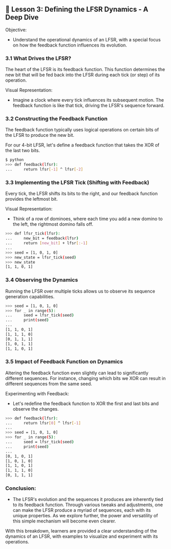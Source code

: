 ## 📝 Lesson 3: Defining the LFSR Dynamics - A Deep Dive
Objective:
- Understand the operational dynamics of an LFSR, with a special focus on how the feedback function influences its evolution.

### 3.1 What Drives the LFSR?
The heart of the LFSR is its feedback function. This function determines the new bit that will be fed back into the LFSR during each tick (or step) of its operation.

Visual Representation:
- Imagine a clock where every tick influences its subsequent motion. The feedback function is like that tick, driving the LFSR's sequence forward.

### 3.2 Constructing the Feedback Function
The feedback function typically uses logical operations on certain bits of the LFSR to produce the new bit.

For our 4-bit LFSR, let's define a feedback function that takes the XOR of the last two bits.

```bash
$ python
>>> def feedback(lfsr):
...     return lfsr[-1] ^ lfsr[-2]
```
### 3.3 Implementing the LFSR Tick (Shifting with Feedback)
Every tick, the LFSR shifts its bits to the right, and our feedback function provides the leftmost bit.

Visual Representation:
- Think of a row of dominoes, where each time you add a new domino to the left, the rightmost domino falls off.

```bash
>>> def lfsr_tick(lfsr):
...     new_bit = feedback(lfsr)
...     return [new_bit] + lfsr[:-1]
...
>>> seed = [1, 0, 1, 0]
>>> new_state = lfsr_tick(seed)
>>> new_state
[1, 1, 0, 1]
```
### 3.4 Observing the Dynamics
Running the LFSR over multiple ticks allows us to observe its sequence generation capabilities.

```bash
>>> seed = [1, 0, 1, 0]
>>> for _ in range(5):
...     seed = lfsr_tick(seed)
...     print(seed)
...
[1, 1, 0, 1]
[1, 1, 1, 0]
[0, 1, 1, 1]
[1, 0, 1, 1]
[1, 1, 0, 1]
```
### 3.5 Impact of Feedback Function on Dynamics
Altering the feedback function even slightly can lead to significantly different sequences. For instance, changing which bits we XOR can result in different sequences from the same seed.

Experimenting with Feedback:

- Let's redefine the feedback function to XOR the first and last bits and observe the changes.

```bash
>>> def feedback(lfsr):
...     return lfsr[0] ^ lfsr[-1]
...
>>> seed = [1, 0, 1, 0]
>>> for _ in range(5):
...     seed = lfsr_tick(seed)
...     print(seed)
...
[0, 1, 0, 1]
[1, 0, 1, 0]
[1, 1, 0, 1]
[1, 1, 1, 0]
[0, 1, 1, 1]
```
### Conclusion:
- The LFSR's evolution and the sequences it produces are inherently tied to its feedback function. Through various tweaks and adjustments, one can make the LFSR produce a myriad of sequences, each with its unique properties. As we explore further, the power and versatility of this simple mechanism will become even clearer.

With this breakdown, learners are provided a clear understanding of the dynamics of an LFSR, with examples to visualize and experiment with its operations.